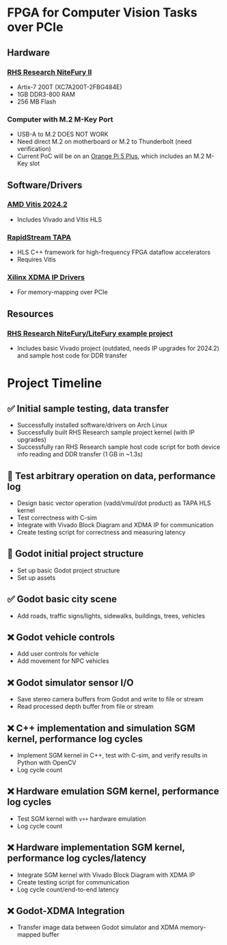 # FPGA for Computer Vision Tasks over PCIe

## Hardware
### [RHS Research NiteFury II](https://github.com/RHSResearchLLC/NiteFury-and-LiteFury)
- Artix-7 200T (XC7A200T-2FBG484E)
- 1GB DDR3-800 RAM
- 256 MB Flash

### Computer with M.2 M-Key Port
- USB-A to M.2 DOES NOT WORK
- Need direct M.2 on motherboard or M.2 to Thunderbolt (need verification)
- Current PoC will be on an [Orange Pi 5 Plus](http://www.orangepi.org/html/hardWare/computerAndMicrocontrollers/details/Orange-Pi-5-plus.html), which includes an M.2 M-Key slot

## Software/Drivers
### [AMD Vitis 2024.2](https://www.xilinx.com/support/download/index.html/content/xilinx/en/downloadNav/vitis.html)
- Includes Vivado and Vitis HLS

### [RapidStream TAPA](https://tapa.readthedocs.io/en/main/user/intro.html)
- HLS C++ framework for high-frequency FPGA dataflow accelerators
- Requires Vitis

### [Xilinx XDMA IP Drivers](https://github.com/Xilinx/dma_ip_drivers)
- For memory-mapping over PCIe

## Resources
### [RHS Research NiteFury/LiteFury example project](https://github.com/RHSResearchLLC/NiteFury-and-LiteFury)
- Includes basic Vivado project (outdated, needs IP upgrades for 2024.2) and sample host code for DDR transfer

# Project Timeline
## :white_check_mark: Initial sample testing, data transfer
- Successfully installed software/drivers on Arch Linux
- Successfully built RHS Research sample project kernel (with IP upgrades)
- Successfully ran RHS Research sample host code script for both device info reading and DDR transfer (1 GB in ~1.3s)
## :white_square_button: Test arbitrary operation on data, performance log
- Design basic vector operation (vadd/vmul/dot product) as TAPA HLS kernel
- Test correctness with C-sim
- Integrate with Vivado Block Diagram and XDMA IP for communication
- Create testing script for correctness and measuring latency
## :white_square_button: Godot initial project structure
- Set up basic Godot project structure
- Set up assets
## :white_check_mark: Godot basic city scene
- Add roads, traffic signs/lights, sidewalks, buildings, trees, vehicles
## :x: Godot vehicle controls
- Add user controls for vehicle
- Add movement for NPC vehicles
## :x: Godot simulator sensor I/O
- Save stereo camera buffers from Godot and write to file or stream
- Read processed depth buffer from file or stream
## :x: C++ implementation and simulation SGM kernel, performance log cycles
- Implement SGM kernel in C++, test with C-sim, and verify results in Python with OpenCV
- Log cycle count
## :x: Hardware emulation SGM kernel, performance log cycles
- Test SGM kernel with `v++` hardware emulation
- Log cycle count
## :x: Hardware implementation SGM kernel, performance log cycles/latency
- Integrate SGM kernel with Vivado Block Diagram with XDMA IP
- Create testing script for communication
- Log cycle count/end-to-end latency
## :x: Godot-XDMA Integration
- Transfer image data between Godot simulator and XDMA memory-mapped buffer
